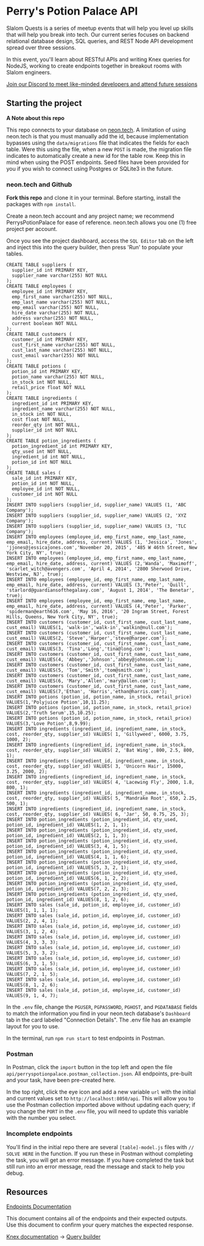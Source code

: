 # Perry's Potion Palace API

Slalom Quests is a series of meetup events that will help you level up skills that will help you break into tech. Our current series focuses on backend relational database design, SQL queries, and REST Node API development spread over three sessions.

In this event, you'll learn about RESTful APIs and writing Knex queries for NodeJS, working to create endpoints together in breakout rooms with Slalom engineers.

[Join our Discord to meet like-minded developers and attend future sessions](https://discord.gg/FcbvFQQRSp)

## Starting the project

**A Note about this repo**

This repo connects to your database on [neon.tech](https://neon.tech/). A limitation of using neon.tech is that you must manually add the id, because implementation bypasses using the `data/migrations` file that indicates the fields for each table. Were this using the file, when a new `POST` is made, the migration file indicates to automatically create a new id for the table row. Keep this in mind when using the POST endpoints. Seed files have been provided for you if you wish to connect using Postgres or SQLite3 in the future.

### neon.tech and Github

**Fork this repo** and clone it in your terminal. Before starting, install the packages with `npm install`.

Create a neon.tech account and any project name; we recommend PerrysPotionPalace for ease of reference. neon.tech allows you one (1) free project per account.

Once you see the project dashboard, access the `SQL Editor` tab on the left and inject this into the query builder, then press 'Run' to populate your tables.

```
CREATE TABLE suppliers (
  supplier_id int PRIMARY KEY,
  supplier_name varchar(255) NOT NULL
);
CREATE TABLE employees (
  employee_id int PRIMARY KEY,
  emp_first_name varchar(255) NOT NULL,
  emp_last_name varchar(255) NOT NULL,
  emp_email varchar(255) NOT NULL,
  hire_date varchar(255) NOT NULL,
  address varchar(255) NOT NULL,
  current boolean NOT NULL
);
CREATE TABLE customers (
  customer_id int PRIMARY KEY,
  cust_first_name varchar(255) NOT NULL,
  cust_last_name varchar(255) NOT NULL,
  cust_email varchar(255) NOT NULL
);
CREATE TABLE potions (
  potion_id int PRIMARY KEY,
  potion_name varchar(255) NOT NULL,
  in_stock int NOT NULL,
  retail_price float NOT NULL
);
CREATE TABLE ingredients (
  ingredient_id int PRIMARY KEY,
  ingredient_name varchar(255) NOT NULL,
  in_stock int NOT NULL,
  cost float NOT NULL,
  reorder_qty int NOT NULL,
  supplier_id int NOT NULL
);
CREATE TABLE potion_ingredients (
  potion_ingredient_id int PRIMARY KEY,
  qty_used int NOT NULL,
  ingredient_id int NOT NULL,
  potion_id int NOT NULL
);
CREATE TABLE sales (
  sale_id int PRIMARY KEY,
  potion_id int NOT NULL,
  employee_id int NOT NULL,
  customer_id int NOT NULL
);
INSERT INTO suppliers (supplier_id, supplier_name) VALUES (1, 'ABC Company');
INSERT INTO suppliers (supplier_id, supplier_name) VALUES (2, 'XYZ Company');
INSERT INTO suppliers (supplier_id, supplier_name) VALUES (3, 'TLC Company');
INSERT INTO employees (employee_id, emp_first_name, emp_last_name, emp_email, hire_date, address, current) VALUES (1, 'Jessica', 'Jones', 'jjones@jessicajones.com','November 20, 2015', '485 W 46th Street, New York City, NY', true);
INSERT INTO employees (employee_id, emp_first_name, emp_last_name, emp_email, hire_date, address, current) VALUES (2,'Wanda', 'Maximoff', 'scarlet_witch@avengers.com', 'April 4, 2014', '2800 Sherwood Drive, Westview, NJ', true);
INSERT INTO employees (employee_id, emp_first_name, emp_last_name, emp_email, hire_date, address, current) VALUES (3,'Peter', 'Quill', 'starlord@guardiansofthegalaxy.com', 'August 1, 2014', 'The Benetar', true);
INSERT INTO employees (employee_id, emp_first_name, emp_last_name, emp_email, hire_date, address, current) VALUES (4,'Peter', 'Parker', 'spiderman@earth616.com', 'May 16, 2016', '20 Ingram Street, Forest Hills, Queens, New York City, NY', true);
INSERT INTO customers (customer_id, cust_first_name, cust_last_name, cust_email) VALUES(1, 'walk-in','walk-in','walkin@null.com');
INSERT INTO customers (customer_id, cust_first_name, cust_last_name, cust_email) VALUES(2, 'Steve','Harper','steve@harper.com');
INSERT INTO customers (customer_id, cust_first_name, cust_last_name, cust_email) VALUES(3, 'Tina','Long','tina@long.com');
INSERT INTO customers (customer_id, cust_first_name, cust_last_name, cust_email) VALUES(4, 'Abbey','Johnson','abbey@johnson.com');
INSERT INTO customers (customer_id, cust_first_name, cust_last_name, cust_email) VALUES(5, 'Tom','Smith','tom@smith.com');
INSERT INTO customers (customer_id, cust_first_name, cust_last_name, cust_email) VALUES(6, 'Mary','Allen','mary@allen.com');
INSERT INTO customers (customer_id, cust_first_name, cust_last_name, cust_email) VALUES(7,'Ethan', 'Harris','ethan@harris.com');
INSERT INTO potions (potion_id, potion_name, in_stock, retail_price) VALUES(1,'Polyjuice Potion',10,11.25);
INSERT INTO potions (potion_id, potion_name, in_stock, retail_price) VALUES(2,'Truth Serum',15,10.25);
INSERT INTO potions (potion_id, potion_name, in_stock, retail_price) VALUES(3,'Love Potion',8,9.99);
INSERT INTO ingredients (ingredient_id, ingredient_name, in_stock, cost, reorder_qty, supplier_id) VALUES( 1, 'Gillyweed', 6000, 3.75, 1000, 2);
INSERT INTO ingredients (ingredient_id, ingredient_name, in_stock, cost, reorder_qty, supplier_id) VALUES( 2, 'Bat Wing', 800, 2.5, 800, 1);
INSERT INTO ingredients (ingredient_id, ingredient_name, in_stock, cost, reorder_qty, supplier_id) VALUES( 3, 'Unicorn Hair', 15000, 3.25, 2000, 2);
INSERT INTO ingredients (ingredient_id, ingredient_name, in_stock, cost, reorder_qty, supplier_id) VALUES( 4, 'Lacewing Fly', 2000, 1.8, 800, 1);
INSERT INTO ingredients (ingredient_id, ingredient_name, in_stock, cost, reorder_qty, supplier_id) VALUES( 5, 'Mandrake Root', 650, 2.25, 500, 1);
INSERT INTO ingredients (ingredient_id, ingredient_name, in_stock, cost, reorder_qty, supplier_id) VALUES( 6, 'Jar', 50, 0.75, 25, 3);
INSERT INTO potion_ingredients (potion_ingredient_id, qty_used, potion_id, ingredient_id) VALUES(1, 2, 1, 1);
INSERT INTO potion_ingredients (potion_ingredient_id, qty_used, potion_id, ingredient_id) VALUES(2, 1, 1, 3);
INSERT INTO potion_ingredients (potion_ingredient_id, qty_used, potion_id, ingredient_id) VALUES(3, 4, 1, 5);
INSERT INTO potion_ingredients (potion_ingredient_id, qty_used, potion_id, ingredient_id) VALUES(4, 1, 1, 6);
INSERT INTO potion_ingredients (potion_ingredient_id, qty_used, potion_id, ingredient_id) VALUES(5, 3, 2, 1);
INSERT INTO potion_ingredients (potion_ingredient_id, qty_used, potion_id, ingredient_id) VALUES(6, 1, 2, 2);
INSERT INTO potion_ingredients (potion_ingredient_id, qty_used, potion_id, ingredient_id) VALUES(7, 2, 2, 3);
INSERT INTO potion_ingredients (potion_ingredient_id, qty_used, potion_id, ingredient_id) VALUES(8, 1, 2, 6);
INSERT INTO sales (sale_id, potion_id, employee_id, customer_id) VALUES(1, 1, 1, 1);
INSERT INTO sales (sale_id, potion_id, employee_id, customer_id) VALUES(2, 2, 4, 1);
INSERT INTO sales (sale_id, potion_id, employee_id, customer_id) VALUES(3, 1, 2, 4);
INSERT INTO sales (sale_id, potion_id, employee_id, customer_id) VALUES(4, 3, 3, 3);
INSERT INTO sales (sale_id, potion_id, employee_id, customer_id) VALUES(5, 3, 3, 2);
INSERT INTO sales (sale_id, potion_id, employee_id, customer_id) VALUES(6, 3, 1, 5);
INSERT INTO sales (sale_id, potion_id, employee_id, customer_id) VALUES(7, 2, 1, 5);
INSERT INTO sales (sale_id, potion_id, employee_id, customer_id) VALUES(8, 1, 2, 6);
INSERT INTO sales (sale_id, potion_id, employee_id, customer_id) VALUES(9, 1, 4, 7);
```

In the `.env` file, change the `PGUSER`, `PGPASSWORD`, `PGHOST`, and `PGDATABASE` fields to match the information you find in your neon.tech database's `Dashboard` tab in the card labeled "Connection Details". The .env file has an example layout for you to use.

In the terminal, run `npm run start` to test endpoints in Postman.

### Postman

In Postman, click the `import` button in the top left and open the file `api/perryspotionpalace.postman_collection.json`. All endpoints, pre-built and your task, have been pre-created here.

In the top right, click the eye icon and add a new variable `url` with the initial and current values set to `http://localhost:8050/api`. This will allow you to use the Postman collection imported above without updating each query; if you change the `PORT` in the `.env` file, you will need to update this variable with the number you select.

### Incomplete endpoints

You'll find in the initial repo there are several `[table]-model.js` files with `// SOLVE HERE` in the function. If you run these in Postman without completing the task, you will get an error message. If you have completed the task but still run into an error message, read the message and stack to help you debug.

## Resources

[Endpoints Documentation](api/Endpoints.md)

This document contains all of the endpoints and their expected outputs. Use this document to confirm your query matches the expected response.

[Knex documentation](https://knexjs.org/guide/) -> [Query builder](https://knexjs.org/guide/query-builder.html)
